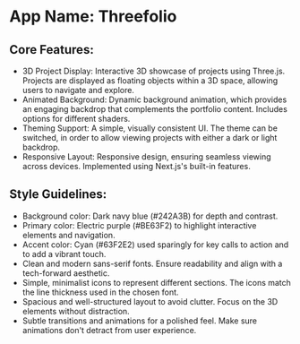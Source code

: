 # **App Name**: Threefolio

## Core Features:

- 3D Project Display: Interactive 3D showcase of projects using Three.js. Projects are displayed as floating objects within a 3D space, allowing users to navigate and explore.
- Animated Background: Dynamic background animation, which provides an engaging backdrop that complements the portfolio content. Includes options for different shaders.
- Theming Support: A simple, visually consistent UI. The theme can be switched, in order to allow viewing projects with either a dark or light backdrop.
- Responsive Layout: Responsive design, ensuring seamless viewing across devices. Implemented using Next.js's built-in features.

## Style Guidelines:

- Background color: Dark navy blue (#242A3B) for depth and contrast.
- Primary color: Electric purple (#BE63F2) to highlight interactive elements and navigation.
- Accent color: Cyan (#63F2E2) used sparingly for key calls to action and to add a vibrant touch.
- Clean and modern sans-serif fonts. Ensure readability and align with a tech-forward aesthetic.
- Simple, minimalist icons to represent different sections. The icons match the line thickness used in the chosen font.
- Spacious and well-structured layout to avoid clutter. Focus on the 3D elements without distraction.
- Subtle transitions and animations for a polished feel. Make sure animations don't detract from user experience.
